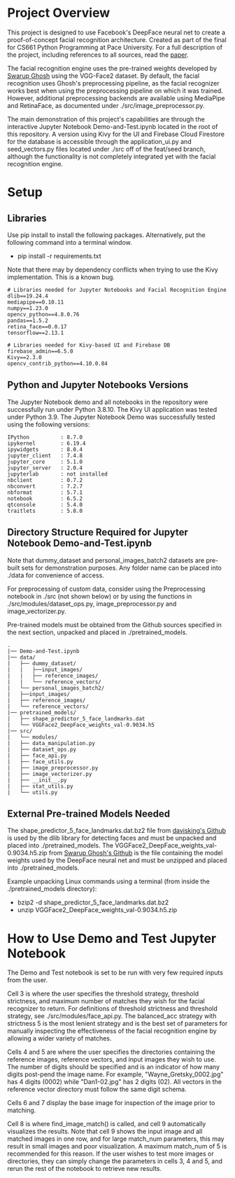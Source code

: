 # Project Overview

This project is designed to use Facebook's DeepFace neural net to create a proof-of-concept facial recognition architecture. Created as part of the final for CS661 Python Programming at Pace University. For a full description of the project, including references to all sources, read the [paper](./paper/CS661-Python_Programming-Final_Paper.pdf).

The facial recognition engine uses the pre-trained weights developed by [Swarup Ghosh](https://github.com/swghosh/DeepFace/releases) using the VGG-Face2 dataset. By default, the facial recognition uses Ghosh's preprocessing pipeline, as the facial recognizer works best when using the preprocessing pipeline on which it was trained. However, additional preprocessing backends are available using MediaPipe and RetinaFace, as documented under ./src/image_preprocessor.py. 

The main demonstration of this project's capabilities are through the interactive Jupyter Notebook Demo-and-Test.ipynb located in the root of this repository. A version using Kivy for the UI and Firebase Cloud Firestore for the database is accessible through the application_ui.py and seed_vectors.py files located under ./src off of the feat/seed branch, although the functionality is not completely integrated yet with the facial recognition engine.

# Setup

## Libraries
Use pip install to install the following packages. Alternatively, put the following command into a terminal window.
<p>
  <ul>
    <li>pip install -r requirements.txt</li>
  </ul>
</p>

Note that there may by dependency conflicts when trying to use the Kivy implementation. This is a known bug.
  
```
# Libraries needed for Jupyter Notebooks and Facial Recognition Engine
dlib==19.24.4
mediapipe==0.10.11
numpy==1.23.0
opencv_python==4.8.0.76
pandas==1.5.2
retina_face==0.0.17
tensorflow==2.13.1

# Libraries needed for Kivy-based UI and Firebase DB
firebase_admin==6.5.0
Kivy==2.3.0
opencv_contrib_python==4.10.0.84
```

## Python and Jupyter Notebooks Versions

The Jupyter Notebook demo and all notebooks in the repository were successfully run under Python 3.8.10.
The Kivy UI application was tested under Python 3.9.
The Jupyter Notebook Demo was successfully tested using the following versions:

```
IPython          : 8.7.0
ipykernel        : 6.19.4
ipywidgets       : 8.0.4
jupyter_client   : 7.4.8
jupyter_core     : 5.1.0
jupyter_server   : 2.0.4
jupyterlab       : not installed
nbclient         : 0.7.2
nbconvert        : 7.2.7
nbformat         : 5.7.1
notebook         : 6.5.2
qtconsole        : 5.4.0
traitlets        : 5.8.0
```

## Directory Structure Required for Jupyter Notebook Demo-and-Test.ipynb
  
Note that dummy_dataset and personal_images_batch2 datasets are pre-built sets for demonstration purposes. Any folder name can be placed into ./data for convenience of access.

For preprocessing of custom data, consider using the Preprocessing notebook in ./src (not shown below) or by using the functions in ./src/modules/dataset_ops.py, image_preprocessor.py and image_vectorizer.py.

Pre-trained models must be obtained from the Github sources specified in the next section, unpacked and placed in ./pretrained_models.


```
.
|── Demo-and-Test.ipynb
|── data/
|   ├── dummy_dataset/
|   |	├──input_images/
|   |	├── reference_images/
|   |	└── reference_vectors/
|   └── personal_images_batch2/
|	├──input_images/
|	├── reference_images/
|	└── reference_vectors/
|── pretrained_models/
|   ├── shape_predictor_5_face_landmarks.dat
|   └── VGGFace2_DeepFace_weights_val-0.9034.h5
|── src/
|   └── modules/
|	├── data_manipulation.py
|	├── dataset_ops.py
|	├── face_api.py
|	├── face_utils.py
|	├── image_preprocessor.py
|	├── image_vectorizer.py
|	├── __init__.py
|	├── stat_utils.py
|	└── utils.py
```
</details>

## External Pre-trained Models Needed
The shape_predictor_5_face_landmarks.dat.bz2 file from [davisking's Github](https://github.com/davisking/dlib-models) is used by the dlib library for detecting faces and must be unpacked and placed into ./pretrained_models. The VGGFace2_DeepFace_weights_val-0.9034.h5.zip from [Swarup Ghosh's Github](https://github.com/swghosh/DeepFace/releases) is the file containing the model weights used by the DeepFace neural net and must be unzipped and placed into ./pretrained_models.

Example unpacking Linux commands using a terminal (from inside the ./pretrained_models directory):

<p>
  <ul>
    <li>bzip2 -d shape_predictor_5_face_landmarks.dat.bz2</li>
    <li>unzip VGGFace2_DeepFace_weights_val-0.9034.h5.zip</li>
  </ul>
</p>

# How to Use Demo and Test Jupyter Notebook
The Demo and Test notebook is set to be run with very few required inputs from the user.

Cell 3 is where the user specifies the threshold strategy, threshold strictness, and maximum number of matches they wish for the facial recognizer to return. For definitions of threshold strictness and threshold strategy, see ./src/modules/face_api.py. The balanced_acc strategy with strictness 5 is the most lenient strategy and is the best set of parameters for manually inspecting the effectiveness of the facial recognition engine by allowing a wider variety of matches.

Cells 4 and 5 are where the user specifies the directories containing the reference images, reference vectors, and input images they wish to use. The number of digits should be specified and is an indicator of how many digits post-pend the image name. For example, "Wayne_Gretsky_0002.jpg" has 4 digits (0002) while "Dan1-02.jpg" has 2 digits (02). All vectors in the reference vector directory must follow the same digit schema.

Cells 6 and 7 display the base image for inspection of the image prior to matching.

Cell 8 is where find_image_match() is called, and cell 9 automatically visualizes the results. Note that cell 9 shows the input image and all matched images in one row, and for large match_num parameters, this may result in small images and poor visualization. A maximum match_num of 5 is recommended for this reason. If the user wishes to test more images or directories, they can simply change the parameters in cells 3, 4 and 5, and rerun the rest of the notebook to retrieve new results.
